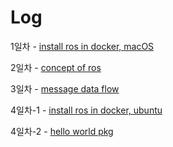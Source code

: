 # Log
1일차 - [install ros in docker, macOS](install/day1_docker_install_ros.md)

2일차 - [concept of ros](concept/day2_ros_concept.md)

3일차 - [message data flow](concept/day3_message_data_flow.md)

4일차-1 - [install ros in docker, ubuntu](install/day4_docker_install_ros_in_ubuntu.md)

4일차-2 - [hello world pkg](example/day4_create_pkg.md)
